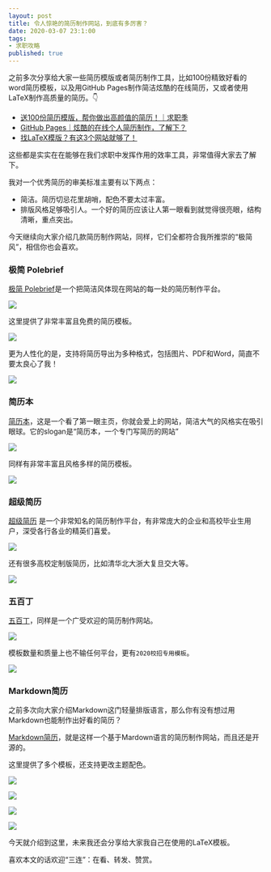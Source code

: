 ```yaml
---
layout: post
title: 令人惊艳的简历制作网站，到底有多厉害？
date: 2020-03-07 23:1:00
tags: 
- 求职攻略
published: true
---
```


之前多次分享给大家一些简历模版或者简历制作工具，比如100份精致好看的word简历模板，以及用GitHub Pages制作简洁炫酷的在线简历，又或者使用LaTeX制作高质量的简历。👇

- [送100份简历模版，帮你做出高颜值的简历！｜求职季](https://mp.weixin.qq.com/s/F_NPwB1KdiqAyGZHckZ2qw)
- [GitHub Pages｜炫酷的在线个人简历制作，了解下？](https://mp.weixin.qq.com/s/ke3gvUDhvX5ivNE2rI28vw)
- [找LaTeX模版？有这3个网站就够了！](https://mp.weixin.qq.com/s/NTWSyLinzrmmIbZNDf7LSA)

这些都是实实在在能够在我们求职中发挥作用的效率工具，非常值得大家去了解下。

我对一个优秀简历的审美标准主要有以下两点：

- 简洁。简历切忌花里胡哨，配色不要太过丰富。
- 排版风格足够吸引人。一个好的简历应该让人第一眼看到就觉得很亮眼，结构清晰，重点突出。

今天继续向大家介绍几款简历制作网站，同样，它们全都符合我所推崇的“极简风”，相信你也会喜欢。

### 极简 Polebrief

[极简 Polebrief](https://www.polebrief.com "极简 Polobrief")是一个把简洁风体现在网站的每一处的简历制作平台。


![](https://tva1.sinaimg.cn/large/00831rSTly1gclvp92dwhj31740q80wr.jpg)

这里提供了非常丰富且免费的简历模板。

![](https://tva1.sinaimg.cn/large/00831rSTly1gclvqionvtj31740q8af1.jpg)

更为人性化的是，支持将简历导出为多种格式，包括图片、PDF和Word，简直不要太良心了我！

![](https://tva1.sinaimg.cn/large/00831rSTly1gclvqsfchmj31740q8tcp.jpg)

### 简历本

[简历本](https://www.jianliben.com "简历本")，这是一个看了第一眼主页，你就会爱上的网站，简洁大气的风格实在吸引眼球。它的slogan是“简历本，一个专门写简历的网站”


![](https://tva1.sinaimg.cn/large/00831rSTly1gclvvunsy5j31740q8gq9.jpg)

同样有非常丰富且风格多样的简历模板。

![](https://tva1.sinaimg.cn/large/00831rSTly1gclvziehcuj31740q8q7k.jpg)

### 超级简历

[超级简历](https://www.wondercv.com "超级简历") 是一个非常知名的简历制作平台，有非常庞大的企业和高校毕业生用户，深受各行各业的精英们喜爱。


![](https://tva1.sinaimg.cn/large/00831rSTly1gclw2sf74bj31740q8dj9.jpg)

还有很多高校定制版简历，比如清华北大浙大复旦交大等。

![](https://tva1.sinaimg.cn/large/00831rSTly1gclw48ik1ij31740q8n1d.jpg)

### 五百丁

[五百丁](https://www.500d.me "五百丁")，同样是一个广受欢迎的简历制作网站。

![](https://tva1.sinaimg.cn/large/00831rSTly1gclw7ze356j31740q8434.jpg)

模板数量和质量上也不输任何平台，更有`2020校招专用模板`。

![](https://tva1.sinaimg.cn/large/00831rSTly1gclw98fi6gj31740q8jvb.jpg)

### Markdown简历

之前多次向大家介绍Markdown这门轻量排版语言，那么你有没有想过用Markdown也能制作出好看的简历？

[Markdown简历](https://resume.mdnice.com "Markdown简历")，就是这样一个基于Mardown语言的简历制作网站，而且还是开源的。

这里提供了多个模板，还支持更改主题配色。

![](https://tva1.sinaimg.cn/large/00831rSTly1gclwfjn4ehj31740q842z.jpg)

![](https://tva1.sinaimg.cn/large/00831rSTly1gclwg2hx3pj31740q842a.jpg)

![](https://tva1.sinaimg.cn/large/00831rSTly1gclwgc0zd1j31740q8aes.jpg)

![](https://tva1.sinaimg.cn/large/00831rSTly1gclwhpjg13j31740q878q.jpg)

今天就介绍到这里，未来我还会分享给大家我自己在使用的LaTeX模板。

喜欢本文的话欢迎“三连”：在看、转发、赞赏。

